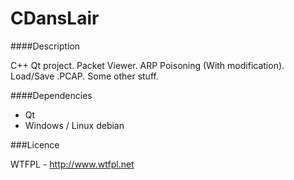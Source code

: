 # CDansLair

####Description

C++ Qt project. Packet Viewer. ARP Poisoning (With modification). Load/Save .PCAP.
Some other stuff.

####Dependencies

 - Qt
 - Windows / Linux debian

###Licence

WTFPL - http://www.wtfpl.net 

